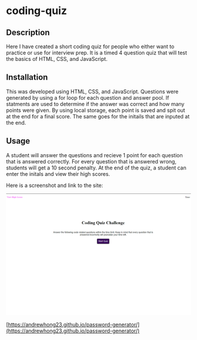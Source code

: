 # coding-quiz

## Description


Here I have created a short coding quiz for people who either want to practice or use for interview prep.  It is a timed 4 question quiz that will test the basics of HTML, CSS, and JavaScript.   


## Installation

This was developed using HTML, CSS, and JavaScript.  Questions were generated by using a for loop for each question and answer pool.  If statments are used to determine if the answer was correct and how many points were given.  By using local storage, each point is saved and spit out at the end for a final score.  The same goes for the initails that are inputed at the end.  

## Usage

A student will answer the questions and recieve 1 point for each question that is answered correctly.  For every question that is answered wrong, students will get a 10 second penalty.  At the end of the quiz, a student can enter the initals and view their high scores.

Here is a screenshot and link to the site: 

![alt screenshot of website](./images/Screenshot%202022-08-01%20142219.png)

[https://andrewhong23.github.io/password-generator/](https://andrewhong23.github.io/password-generator/)
